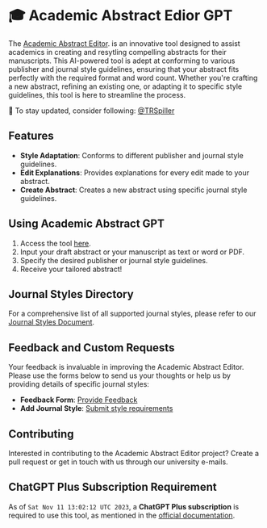 # 🎓 Academic Abstract Edior GPT

The [Academic Abstract Editor](https://chat.openai.com/g/g-sxbrQLTDo-academic-abstract-editor). is an innovative tool designed to assist academics in creating and resytling compelling abstracts for their manuscripts. This AI-powered tool is adept at conforming to various publisher and journal style guidelines, ensuring that your abstract fits perfectly with the required format and word count. Whether you're crafting a new abstract, refining an existing one, or adapting it to specific style guidelines, this tool is here to streamline the process.

🌟 To stay updated, consider following: [@TRSpiller](https://x.com/TRSpiller) 

## Features
- **Style Adaptation**: Conforms to different publisher and journal style guidelines.
- **Edit Explanations**: Provides explanations for every edit made to your abstract.
- **Create Abstract**: Creates a new abstract using specific journal style guidelines.

## Using Academic Abstract GPT 
1. Access the tool [here](https://chat.openai.com/g/g-sxbrQLTDo-academic-abstract-editor).
2. Input your draft abstract or your manuscript as text or word or PDF.
3. Specify the desired publisher or journal style guidelines.
4. Receive your tailored abstract!

## Journal Styles Directory
For a comprehensive list of all supported journal styles, please refer to our [Journal Styles Document](https://github.com/TobiasRSpiller/Academic_Abstract_Private/blob/main/Journal%20Styles%20Document.md).


## Feedback and Custom Requests
Your feedback is invaluable in improving the Academic Abstract Editor. Please use the forms below to send us your thoughts or help us by providing details of specific journal styles:

- **Feedback Form**: [Provide Feedback](https://docs.google.com/forms/d/18uM1OQ3Ltb8uUOviUVjZj2jgGjOqRf57hL1cAAwEFog/edit)
- **Add Journal Style**: [Submit style requirements](https://docs.google.com/forms/d/1nhgLb589Z1FEeWgSLgdgALDJlCNi40sxNi9bvb_5ISU/viewform?edit_requested=true)

## Contributing 
Interested in contributing to the Academic Abstract Editor project? Create a pull request or get in touch with us through our university e-mails.

## ChatGPT Plus Subscription Requirement

As of `Sat Nov 11 13:02:12 UTC 2023`, a **ChatGPT Plus subscription** is required to use this tool, as mentioned in the [official documentation](https://openai.com/blog/introducing-gpts).
